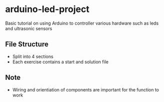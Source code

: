 # arduino-led-project
Basic tutorial on using Arduino to controller various hardware such as leds and ultrasonic sensors

## File Structure
- Split into 4 sections
- Each exercise contains a start and solution file

## Note
- Wiring and orientiation of components are important for the function to work
